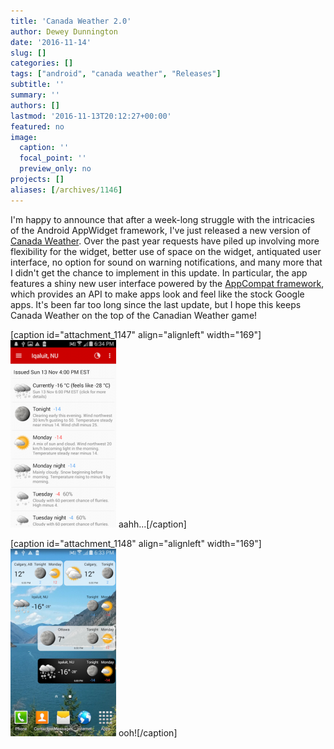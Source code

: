 ```yaml
---
title: 'Canada Weather 2.0'
author: Dewey Dunnington
date: '2016-11-14'
slug: []
categories: []
tags: ["android", "canada weather", "Releases"]
subtitle: ''
summary: ''
authors: []
lastmod: '2016-11-13T20:12:27+00:00'
featured: no
image:
  caption: ''
  focal_point: ''
  preview_only: no
projects: []
aliases: [/archives/1146]
---
```


I'm happy to announce that after a week-long struggle with the intricacies of the Android AppWidget framework, I've just released a new version of <a href="https://play.google.com/store/apps/details?id=ca.fwe.caweather">Canada Weather</a>. Over the past year requests have piled up involving more flexibility for the widget, better use of space on the widget, antiquated user interface, no option for sound on warning notifications, and many more that I didn't get the chance to implement in this update. In particular, the app features a shiny new user interface powered by the <a href="https://developer.android.com/topic/libraries/support-library/index.html">AppCompat framework</a>, which provides an API to make apps look and feel like the stock Google apps. It's been far too long since the last update, but I hope this keeps Canada Weather on the top of the Canadian Weather game!

[caption id="attachment_1147" align="alignleft" width="169"]<img src="s2-169x300.png" alt="aahh..." width="169" height="300" class="size-medium wp-image-1147" /> aahh...[/caption]

[caption id="attachment_1148" align="alignleft" width="169"]<img src="s1-169x300.png" alt="ooh!" width="169" height="300" class="size-medium wp-image-1148" /> ooh![/caption]